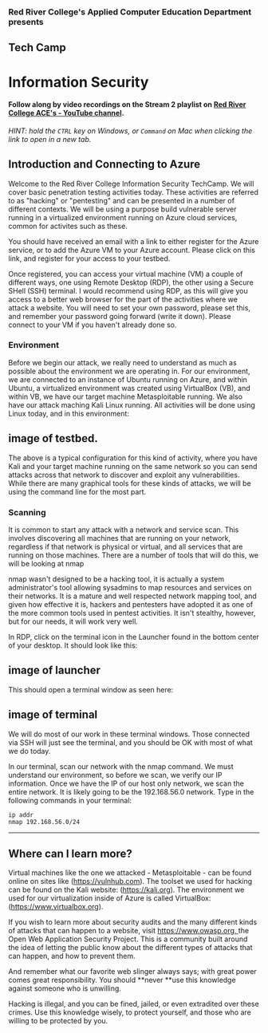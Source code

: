 ### Red River College's Applied Computer Education Department presents  
## Tech Camp
# Information Security

#### Follow along by video recordings on the Stream 2 playlist on **<a href="https://youtube.com/playlist?list=PL6Izhxz8ouOngvMBaB6csvb17fOvNYhKM" target="_blank">Red River College ACE's - YouTube channel</a>**.  
*HINT: hold the `CTRL` key on Windows, or `Command` on Mac when clicking the link to open in a new tab.*  

<h2>Introduction and Connecting to Azure</h2>

Welcome to the Red River College Information Security TechCamp.  We will cover basic penetration testing activities today.  These activities are referred to as "hacking" or "pentesting" and can be presented in a number of different contexts.  We will be using a purpose build vulnerable server running in a virtualized environment running on Azure cloud services, common for activites such as these.

You should have received an email with a link to either register for the Azure service, or to add the Azure VM to your Azure account.  Please click on this link, and register for your access to your testbed.

Once registered, you can access your virtual machine (VM) a couple of different ways, one using Remote Desktop (RDP), the other using a Secure SHell (SSH) terminal.  I would recommend using RDP, as this will give you access to a better web browser for the part of the activities where we attack a website.  You will need to set your own password, please set this, and remember your password going forward (write it down).  Please connect to your VM if you haven't already done so.

<h3>Environment</h3>

Before we begin our attack, we really need to understand as much as possible about the environment we are operating in.  For our environment, we are connected to an instance of Ubuntu running on Azure, and within Ubuntu, a virtualized environment was created using VirtualBox (VB), and within VB, we have our target machine Metasploitable running.  We also have our attack maching Kali Linux running.  All activities will be done using Linux today, and in this environment:
## image of testbed. ##

The above is a typical configuration for this kind of activity, where you have Kali and your target machine running on the same network so you can send attacks across that network to discover and exploit any vulnerabilities.  While there are many graphical tools for these kinds of attacks, we will be using the command line for the most part.

<h3>Scanning</h3>

It is common to start any attack with a network and service scan.  This involves discovering all machines that are running on your network, regardless if that network is physical or virtual, and all services that are running on those machines.  There are a number of tools that will do this, we will be looking at nmap

nmap wasn't designed to be a hacking tool, it is actually a system administrator's tool allowing sysadmins to map resources and services on their networks.  It is a mature and well respected network mapping tool, and given how effective it is, hackers and pentesters have adopted it as one of the more common tools used in pentest activities.  It isn't stealthy, however, but for our needs, it will work very well.

In RDP, click on the terminal icon in the Launcher found in the bottom center of your desktop.  It should look like this:
## image of launcher ##

This should open a terminal window as seen here:
## image of terminal ##

We will do most of our work in these terminal windows.  Those connected via SSH will just see the terminal, and you should be OK with most of what we do today.

In our terminal, scan our network with the nmap command.  We must understand our environment, so before we scan, we verify our IP information.  Once we have the IP of our host only network, we scan the entire network.  It is likely going to be the 192.168.56.0 network.  Type in the following commands in your terminal:
```
ip addr
nmap 192.168.56.0/24
```



---

<h2>Where can I learn more?</h2>

Virtual machines like the one we attacked - Metasploitable - can be found online on sites like (https://vulnhub.com).  The toolset we used for hacking can be found on the Kali website: (https://kali.org).  The environment we used for our virtualization inside of Azure is called VirtualBox: (https://www.virtualbox.org).

If you wish to learn more about security audits and the many different kinds of attacks that can happen to a website, visit [https://www.owasp.org, ](https://www.owasp.org/)the Open Web Application Security Project. This is a community built around the idea of letting the public know about the different types of attacks that can happen, and how to prevent them.

And remember what our favorite web slinger always says; with great power comes great responsibility. You should **never **use this knowledge against someone who is unwilling.

Hacking is illegal, and you can be fined, jailed, or even extradited over these crimes. Use this knowledge wisely, to protect yourself, and those who are willing to be protected by you.
